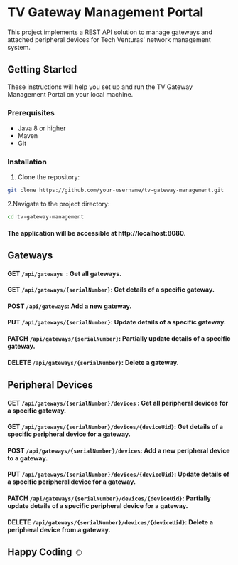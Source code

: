 # TV Gateway Management Portal

This project implements a REST API solution to manage gateways and attached peripheral devices for Tech Venturas' network management system.

## Getting Started

These instructions will help you set up and run the TV Gateway Management Portal on your local machine.

### Prerequisites

- Java 8 or higher
- Maven
- Git

### Installation

1. Clone the repository:

```bash
git clone https://github.com/your-username/tv-gateway-management.git
```

2.Navigate to the project directory:

```bash
cd tv-gateway-management
```

#### The application will be accessible at http://localhost:8080.


## Gateways

#### GET `/api/gateways `: Get all gateways.
#### GET `/api/gateways/{serialNumber}`: Get details of a specific gateway.
#### POST `/api/gateways`: Add a new gateway.
#### PUT `/api/gateways/{serialNumber}`: Update details of a specific gateway.
#### PATCH `/api/gateways/{serialNumber}`: Partially update details of a specific gateway.
#### DELETE `/api/gateways/{serialNumber}`: Delete a gateway.


## Peripheral Devices

#### GET `/api/gateways/{serialNumber}/devices` : Get all peripheral devices for a specific gateway.
#### GET `/api/gateways/{serialNumber}/devices/{deviceUid}`: Get details of a specific peripheral device for a gateway.
#### POST `/api/gateways/{serialNumber}/devices`: Add a new peripheral device to a gateway.
#### PUT `/api/gateways/{serialNumber}/devices/{deviceUid}`: Update details of a specific peripheral device for a gateway.
#### PATCH `/api/gateways/{serialNumber}/devices/{deviceUid}`: Partially update details of a specific peripheral device for a gateway.
#### DELETE `/api/gateways/{serialNumber}/devices/{deviceUid}`: Delete a peripheral device from a gateway.

## Happy Coding ☺
